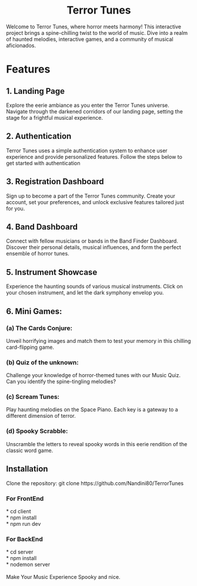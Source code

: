 <h1 align="center">Terror Tunes</h1>
Welcome to Terror Tunes, where horror meets harmony! This interactive project brings a spine-chilling twist to the world of music. Dive into a realm of haunted melodies, interactive games, and a community of musical aficionados.

# Features
<h2>1. Landing Page</h2>
Explore the eerie ambiance as you enter the Terror Tunes universe. Navigate through the darkened corridors of our landing page, setting the stage for a frightful musical experience.

<h2>2. Authentication</h2>
Terror Tunes uses a simple authentication system to enhance user experience and provide personalized features. Follow the steps below to get started with authentication

<h2>3. Registration Dashboard</h2>
Sign up to become a part of the Terror Tunes community. Create your account, set your preferences, and unlock exclusive features tailored just for you.

<h2>4. Band Dashboard</h2>
Connect with fellow musicians or bands in the Band Finder Dashboard. Discover their personal details, musical influences, and form the perfect ensemble of horror tunes.

<h2>5. Instrument Showcase</h2>
Experience the haunting sounds of various musical instruments. Click on your chosen instrument, and let the dark symphony envelop you.

<h2>6. Mini Games:</h2>
   
<h3>(a) The Cards Conjure:</h3>
  
Unveil horrifying images and match them to test your memory in this chilling card-flipping game.

<h3>(b) Quiz of the unknown:</h3>
Challenge your knowledge of horror-themed tunes with our Music Quiz. Can you identify the spine-tingling melodies?

<h3>(c) Scream Tunes:</h3>
Play haunting melodies on the Space Piano. Each key is a gateway to a different dimension of terror.

<h3>(d) Spooky Scrabble:</h3>
Unscramble the letters to reveal spooky words in this eerie rendition of the classic word game.

<h2>Installation</h2>
Clone the repository: git clone https://github.com/Nandini80/TerrorTunes

<h3>For FrontEnd</h3>
* cd client<br>
* npm install<br>
* npm run dev

<h3>For BackEnd</h3>
* cd server<br>
* npm install<br>
* nodemon server
<br><br>
Make Your Music Experience Spooky and nice.


